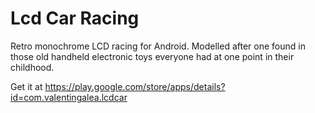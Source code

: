 Lcd Car Racing
==============

Retro monochrome LCD racing for Android. Modelled after one found in those old handheld electronic toys everyone had at one point in their childhood.

Get it at https://play.google.com/store/apps/details?id=com.valentingalea.lcdcar

